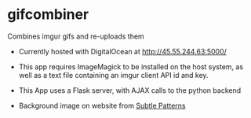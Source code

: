 # gifcombiner
Combines imgur gifs and re-uploads them

- Currently hosted with DigitalOcean at http://45.55.244.63:5000/
- This app requires ImageMagick to be installed on the host system, as well as a text file containing an imgur client API id and key.
- This App uses a Flask server, with AJAX calls to the python backend

- Background image on website from [Subtle Patterns](http://subtlepatterns.com)
